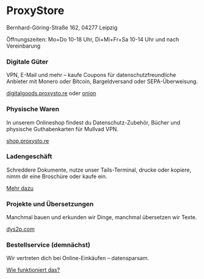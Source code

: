 # ProxyStore

<p class="lead text-center mb-2">Bernhard-Göring-Straße 162, 04277 Leipzig</p>
<p class="lead text-center">Öffnungszeiten: Mo+Do 10-18 Uhr, Di+Mi+Fr+Sa 10-14 Uhr und nach Vereinbarung</p>

<div class="row">
	<div class="card col-lg m-3">
		<div class="card-body">
			<h3 class="card-title">Digitale Güter</h3>
			<p class="card-text">VPN, E-Mail und mehr – kaufe Coupons für datenschutzfreundliche Anbieter mit Monero oder Bitcoin, Bargeldversand oder SEPA-Überweisung.</p>
			<a href="https://digitalgoods.proxysto.re">digitalgoods.proxysto.re</a>
			oder
			<a href="http://digitazyyxyihwwzudp5syxxyn3qhcd63wqcha2dxpfqiyydmrgdiaad.onion/">onion</a>
		</div>
	</div>
	<div class="card card-hover col-lg m-3">
		<div class="card-body">
			<h3 class="card-title">Physische Waren</h3>
			<p class="card-text">In unserem Onlineshop findest du Datenschutz-Zubehör, Bücher und physische Guthabenkarten für Mullvad VPN.</p>
			<a class="card-link stretched-link" href="https://shop.proxysto.re">shop.proxysto.re</a>
		</div>
	</div>
	<div class="card card-hover col-lg m-3">
		<div class="card-body">
			<h3 class="card-title">Ladengeschäft</h3>
			<p class="card-text">Schreddere Dokumente, nutze unser Tails-Terminal, drucke oder kopiere, nimm dir eine Broschüre oder kaufe ein.</p>
			<a class="card-link stretched-link" href="ladensortiment.html">Mehr dazu</a>
		</div>
	</div>
</div>

<div class="row">
	<div class="card card-hover col-lg m-3">
		<div class="card-body">
			<h3 class="card-title">Projekte und Übersetzungen</h3>
			<p class="card-text">Manchmal bauen und erkunden wir Dinge, manchmal übersetzen wir Texte.</p>
			<a class="card-link stretched-link" href="https://dys2p.com">dys2p.com</a>
		</div>
	</div>
	<div class="card card-hover col-lg m-3">
		<div class="card-body">
			<h3 class="card-title">Bestellservice (demnächst)</h3>
			<p class="card-text">Wir vertreten dich bei Online-Einkäufen – datensparsam.</p>
			<a class="card-link stretched-link" href="bestellservice.html">Wie funktioniert das?</a>
		</div>
	</div>
	<div class="col-lg m-3">
	</div>
</div>
